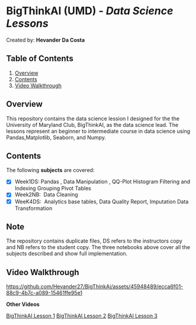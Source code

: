 # BigThinkAI (UMD)  - *Data Science Lessons*

Created by: **Hevander Da Costa**

## Table of Contents

1. [Overview](#Overview)
2. [Contents](#Contents)
3. [Video Walkthrough](#Video-Walkthrough)
 


## Overview
This repository contains the data science lession I designed for the the University of Maryland Club, BigThinkAI, as the data science lead.
The lessons represent an beginner to intermediate course in data science using Pandas,Matplotlib, Seaborn, and Numpy.


## Contents

The following **subjects** are covered:

- [X] Week1DS: Pandas , Data Manipulation , QQ-Plot Histogram Filtering and Indexing Grouping Pivot Tables  
- [X] Week2NB:  Data Cleaning  
- [X] WeeK4DS:  Analytics base tables, Data Quality Report, Imputation Data Transformation

## Note
The repository contains duplicate files, DS refers to the instructors copy and NB refers to the student copy. 
The three notebooks above cover all the subjects described and show full implementation.




## Video Walkthrough

https://github.com/Hevander27/BigThinkAi/assets/45948489/ecca6f01-88c9-4b7c-a089-15461ffe95e1


**Other Videos**

[BigThinkAI Lesson 1](https://www.youtube.com/watch?v=5gPmyA63o7k&t=1970s)
[BigThinkAI Lesson 2](https://www.youtube.com/watch?v=OPm83_gtqFI)
[BigThinkAI Lesson 3](https://www.youtube.com/watch?v=2A4NMiveKhI)






